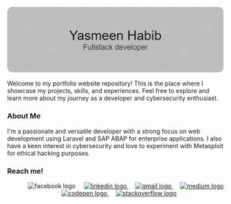 <div align="center">

<a href="yasmeenhabib.github.io"><img src="header.png"></a>
</div>

Welcome to my portfolio website repository! This is the place where I showcase my projects, skills, and experiences. Feel free to explore and learn 
more about my journey as a developer and cybersecurity enthusiast.

### About Me

I'm a passionate and versatile developer with a strong focus on web development using Laravel and SAP ABAP for enterprise applications. I also have a keen interest in cybersecurity and love to experiment with Metasploit for ethical hacking purposes.

### Reach me! 

<div align="center">
  <img width="12" /> <img width="12" /> <img width="12" />
  <img src="https://img.shields.io/static/v1?message=Facebook&logo=facebook&label=&color=1877F2&logoColor=white&labelColor=&style=for-the-badge" height="25" alt="facebook logo"  />
  <img width="12" />
  <a href="https://www.linkedin.com/in/yasmeen-habib/" target="_blank">
    <img src="https://img.shields.io/static/v1?message=LinkedIn&logo=linkedin&label=&color=0077B5&logoColor=white&labelColor=&style=for-the-badge" height="25" alt="linkedin logo"  />
  </a>
  <img width="12" />
  <a href="https://mail.google.com/mail/u/?authuser=yasminhabib20@gmail.com" target="_blank">
    <img src="https://img.shields.io/static/v1?message=Gmail&logo=gmail&label=&color=D14836&logoColor=white&labelColor=&style=for-the-badge" height="25" alt="gmail logo"  />
  </a>
  <img width="12" />
  <a href="https://medium.com/@yasminhabib20" target="_blank">
    <img src="https://img.shields.io/static/v1?message=Medium&logo=medium&label=&color=12100E&logoColor=white&labelColor=&style=for-the-badge" height="25" alt="medium logo"  />
  </a>
  <img width="12" />
  <a href="https://codepen.io/Yasmeen673" target="_blank">
    <img src="https://img.shields.io/static/v1?message=Codepen&logo=codepen&label=&color=000000&logoColor=white&labelColor=&style=for-the-badge" height="25" alt="codepen logo"  />
  </a>
  <img width="12" />
  <a href="https://stackoverflow.com/users/14595091/yasmeen-habib" target="_blank">
    <img src="https://img.shields.io/static/v1?message=Stackoverflow&logo=stackoverflow&label=&color=FE7A16&logoColor=white&labelColor=&style=for-the-badge" height="25" alt="stackoverflow logo"  />
  </a>
</div>


